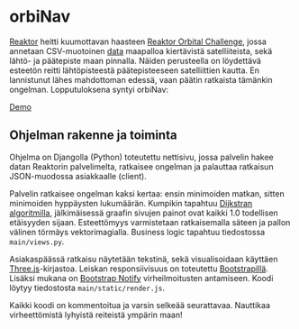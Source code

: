 # orbiNav


[Reaktor](https://reaktor.com) heitti kuumottavan haasteen [Reaktor Orbital Challenge](https://reaktor.com/orbital-challenge/), jossa annetaan CSV-muotoinen [data](https://space-fast-track.herokuapp.com/generate) maapalloa kiertävistä satelliiteista, sekä lähtö- ja päätepiste maan pinnalla. Näiden perusteella on löydettävä esteetön reitti lähtöpisteestä päätepisteeseen satelliittien kautta. En lannistunut lähes mahdottoman edessä, vaan päätin ratkaista tämänkin ongelman. Lopputuloksena syntyi orbiNav:

[Demo](https://orbinav.herokuapp.com)

## Ohjelman rakenne ja toiminta

Ohjelma on Djangolla (Python) toteutettu nettisivu, jossa palvelin hakee datan Reaktorin palvelimelta, ratkaisee ongelman ja palauttaa ratkaisun JSON-muodossa asiakkaalle (client). 

Palvelin ratkaisee ongelman kaksi kertaa: ensin minimoiden matkan, sitten minimoiden hyppäysten lukumäärän. Kumpikin tapahtuu [Dijkstran algoritmilla](https://en.wikipedia.org/wiki/Dijkstra%27s_algorithm), jälkimäisessä graafin sivujen painot ovat kaikki 1.0 todellisen etäisyyden sijaan. Esteettömyys varmistetaan ratkaisemalla säteen ja pallon välinen törmäys vektorimagialla. Business logic tapahtuu tiedostossa `main/views.py`.

Asiakaspäässä ratkaisu näytetään tekstinä, sekä visualisoidaan käyttäen [Three.js](http://threejs.org)-kirjastoa. Leiskan responsiivisuus on toteutettu [Bootstrapillä](http://getbootstrap.com). Lisäksi mukana on [Bootstrap Notify](http://bootstrap-notify.remabledesigns.com) virheilmoitusten antamiseen. Koodi löytyy tiedostosta `main/static/render.js`.

Kaikki koodi on kommentoitua ja varsin selkeää seurattavaa. Nauttikaa virheettömistä lyhyistä reiteistä ympärin maan!